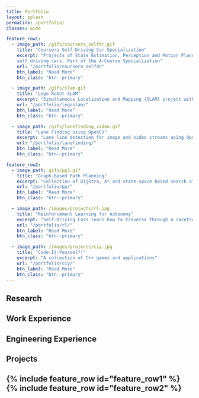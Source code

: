 ```yaml
---
title: Portfolio
layout: splash
permalink: /portfolio/
classes: wide

feature_row1:
  - image_path: /gifs/coursera_selfdr.gif
    title: "Coursera Self-Driving Car Specialization"
    excerpt: "Projects of State Estimation, Perception and Motion Planning for
    self driving cars. Part of the 4-Course Specialization"
    url: "/portfolio/coursera_selfdr"
    btn_label: "Read More"
    btn_class: "btn--primary"

  - image_path: /gifs/slam.gif
    title: "Lego Robot SLAM"
    excerpt: "Simultaneous Localization and Mapping (SLAM) project with a 2D robot environment"
    url: "/portfolio/legoslam/"
    btn_label: "Read More"
    btn_class: "btn--primary"

  - image_path: /gifs/lanefinding_video.gif
    title: "Lane Finding using OpenCV"
    excerpt: "Lane line detection for image and video streams using OpenCV and Python. Part of the Udacity Self-Driving Car Nanodegree program"
    url: "/portfolio/lanefinding/"
    btn_label: "Read More"
    btn_class: "btn--primary"

feature_row2:
  - image_path: gifs/pp3.gif
    title: "Graph-Based Path Planning"
    excerpt: "Collection of Dijktra, A* and state-space based search algorithms "
    url: "/portfolio/pp/"
    btn_label: "Read More"
    btn_class: "btn--primary"

  - image_path: /images/projects/rl.jpg
    title: "Reinforcement Learning for Autonomy"
    excerpt: "Self-Driving Cars learn how to traverse through a racetrack using RL"
    url: "/portfolio/rl/"
    btn_label: "Read More"
    btn_class: "btn--primary"

  - image_path: /images/projects/ciy.jpg
    title: "Code-It-Yourself!"
    excerpt: "A collection of C++ games and applications"
    url: "/portfolio/ciy/"
    btn_label: "Read More"
    btn_class: "btn--primary"
---
```

## Research

## Work Experience

## Engineering Experience

## Projects

{% include feature_row id="feature_row1" %}
{% include feature_row id="feature_row2" %}
---
